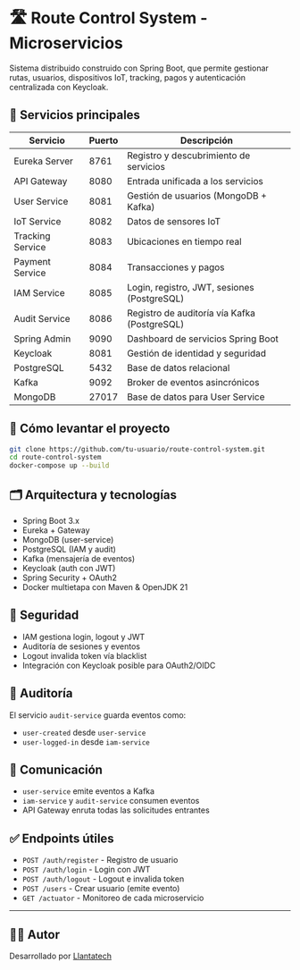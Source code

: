 # 🛣️ Route Control System - Microservicios

Sistema distribuido construido con Spring Boot, que permite gestionar rutas, usuarios, dispositivos IoT, tracking, pagos y autenticación centralizada con Keycloak.

## 🚀 Servicios principales

| Servicio        | Puerto | Descripción                          |
|-----------------|--------|--------------------------------------|
| Eureka Server   | 8761   | Registro y descubrimiento de servicios |
| API Gateway     | 8080   | Entrada unificada a los servicios    |
| User Service    | 8081   | Gestión de usuarios (MongoDB + Kafka) |
| IoT Service     | 8082   | Datos de sensores IoT                |
| Tracking Service| 8083   | Ubicaciones en tiempo real           |
| Payment Service | 8084   | Transacciones y pagos                |
| IAM Service     | 8085   | Login, registro, JWT, sesiones (PostgreSQL) |
| Audit Service   | 8086   | Registro de auditoría vía Kafka (PostgreSQL) |
| Spring Admin    | 9090   | Dashboard de servicios Spring Boot   |
| Keycloak        | 8081   | Gestión de identidad y seguridad     |
| PostgreSQL      | 5432   | Base de datos relacional             |
| Kafka           | 9092   | Broker de eventos asincrónicos       |
| MongoDB         | 27017  | Base de datos para User Service      |

## 🐳 Cómo levantar el proyecto

```bash
git clone https://github.com/tu-usuario/route-control-system.git
cd route-control-system
docker-compose up --build
```

## 🗂️ Arquitectura y tecnologías

- Spring Boot 3.x
- Eureka + Gateway
- MongoDB (user-service)
- PostgreSQL (IAM y audit)
- Kafka (mensajería de eventos)
- Keycloak (auth con JWT)
- Spring Security + OAuth2
- Docker multietapa con Maven & OpenJDK 21

## 🔐 Seguridad

- IAM gestiona login, logout y JWT
- Auditoría de sesiones y eventos
- Logout invalida token vía blacklist
- Integración con Keycloak posible para OAuth2/OIDC

## 🧠 Auditoría

El servicio `audit-service` guarda eventos como:
- `user-created` desde `user-service`
- `user-logged-in` desde `iam-service`

## 📡 Comunicación

- `user-service` emite eventos a Kafka
- `iam-service` y `audit-service` consumen eventos
- API Gateway enruta todas las solicitudes entrantes

## ✅ Endpoints útiles

- `POST /auth/register` - Registro de usuario
- `POST /auth/login` - Login con JWT
- `POST /auth/logout` - Logout e invalida token
- `POST /users` - Crear usuario (emite evento)
- `GET /actuator` - Monitoreo de cada microservicio

---

## 🧑‍💻 Autor

Desarrollado por [Llantatech](https://llantatech.org.pe)
